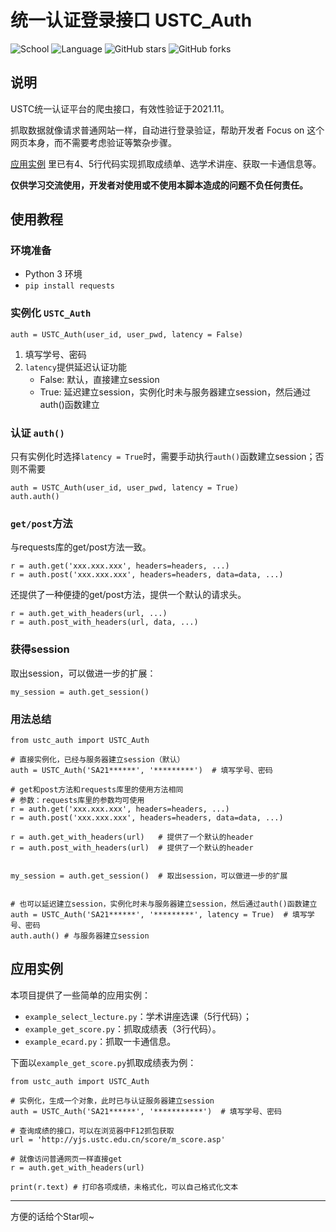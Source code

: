 # 统一认证登录接口 USTC_Auth

![School](https://img.shields.io/badge/School-USTC-green.svg)
![Language](https://img.shields.io/badge/language-Python3-yellow.svg)
![GitHub stars](https://img.shields.io/github/stars/VincentJYZhang/USTC_Auth)
![GitHub forks](https://img.shields.io/github/forks/VincentJYZhang/USTC_Auth)

## 说明

USTC统一认证平台的爬虫接口，有效性验证于2021.11。

抓取数据就像请求普通网站一样，自动进行登录验证，帮助开发者 Focus on 这个网页本身，而不需要考虑验证等繁杂步骤。

[应用实例](https://github.com/VincentJYZhang/USTC_Auth#%E5%BA%94%E7%94%A8%E5%AE%9E%E4%BE%8B) 里已有4、5行代码实现抓取成绩单、选学术讲座、获取一卡通信息等。

**仅供学习交流使用，开发者对使用或不使用本脚本造成的问题不负任何责任。**


## 使用教程

### 环境准备

* Python 3 环境
* `pip install requests`


### 实例化 `USTC_Auth`

```
auth = USTC_Auth(user_id, user_pwd, latency = False)
```

1. 填写学号、密码
2. `latency`提供延迟认证功能
    * False: 默认，直接建立session
    * True: 延迟建立session，实例化时未与服务器建立session，然后通过auth()函数建立

### 认证 `auth()`

只有实例化时选择`latency = True`时，需要手动执行`auth()`函数建立session；否则不需要

```
auth = USTC_Auth(user_id, user_pwd, latency = True)
auth.auth()
```

### `get/post`方法

与requests库的get/post方法一致。

```
r = auth.get('xxx.xxx.xxx', headers=headers, ...)
r = auth.post('xxx.xxx.xxx', headers=headers, data=data, ...)
```

还提供了一种便捷的get/post方法，提供一个默认的请求头。

```
r = auth.get_with_headers(url, ...) 
r = auth.post_with_headers(url, data, ...) 
```

### 获得session

取出session，可以做进一步的扩展：
```
my_session = auth.get_session()
```

### 用法总结

```
from ustc_auth import USTC_Auth

# 直接实例化，已经与服务器建立session（默认）
auth = USTC_Auth('SA21******', '*********')  # 填写学号、密码

# get和post方法和requests库里的使用方法相同
# 参数：requests库里的参数均可使用
r = auth.get('xxx.xxx.xxx', headers=headers, ...)
r = auth.post('xxx.xxx.xxx', headers=headers, data=data, ...)

r = auth.get_with_headers(url)   # 提供了一个默认的header
r = auth.post_with_headers(url)  # 提供了一个默认的header


my_session = auth.get_session()  # 取出session，可以做进一步的扩展


# 也可以延迟建立session，实例化时未与服务器建立session，然后通过auth()函数建立
auth = USTC_Auth('SA21******', '*********', latency = True)  # 填写学号、密码
auth.auth() # 与服务器建立session
```

## 应用实例

本项目提供了一些简单的应用实例：
* `example_select_lecture.py`：学术讲座选课（5行代码）；
* `example_get_score.py`：抓取成绩表（3行代码）。
* `example_ecard.py`：抓取一卡通信息。

下面以`example_get_score.py`抓取成绩表为例：
```
from ustc_auth import USTC_Auth

# 实例化，生成一个对象，此时已与认证服务器建立session
auth = USTC_Auth('SA21******', '***********')  # 填写学号、密码

# 查询成绩的接口，可以在浏览器中F12抓包获取
url = 'http://yjs.ustc.edu.cn/score/m_score.asp'

# 就像访问普通网页一样直接get
r = auth.get_with_headers(url)

print(r.text) # 打印各项成绩，未格式化，可以自己格式化文本
```

---

方便的话给个Star呗~
